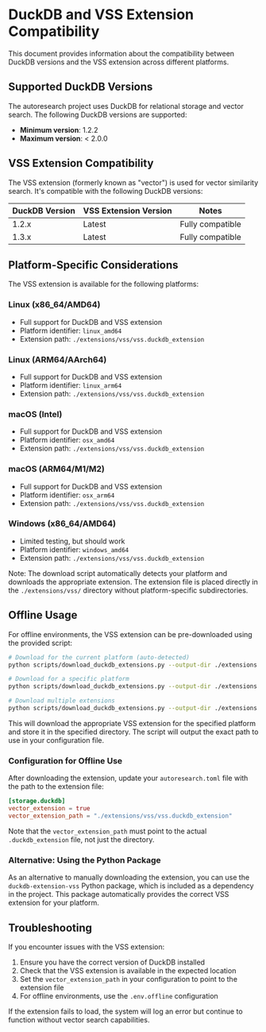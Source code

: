 # DuckDB and VSS Extension Compatibility

This document provides information about the compatibility between DuckDB versions and the VSS extension across different platforms.

## Supported DuckDB Versions

The autoresearch project uses DuckDB for relational storage and vector search. The following DuckDB versions are supported:

- **Minimum version**: 1.2.2
- **Maximum version**: < 2.0.0

## VSS Extension Compatibility

The VSS extension (formerly known as "vector") is used for vector similarity search. It's compatible with the following DuckDB versions:

| DuckDB Version | VSS Extension Version | Notes |
|----------------|------------------------|-------|
| 1.2.x          | Latest                 | Fully compatible |
| 1.3.x          | Latest                 | Fully compatible |

## Platform-Specific Considerations

The VSS extension is available for the following platforms:

### Linux (x86_64/AMD64)
- Full support for DuckDB and VSS extension
- Platform identifier: `linux_amd64`
- Extension path: `./extensions/vss/vss.duckdb_extension`

### Linux (ARM64/AArch64)
- Full support for DuckDB and VSS extension
- Platform identifier: `linux_arm64`
- Extension path: `./extensions/vss/vss.duckdb_extension`

### macOS (Intel)
- Full support for DuckDB and VSS extension
- Platform identifier: `osx_amd64`
- Extension path: `./extensions/vss/vss.duckdb_extension`

### macOS (ARM64/M1/M2)
- Full support for DuckDB and VSS extension
- Platform identifier: `osx_arm64`
- Extension path: `./extensions/vss/vss.duckdb_extension`

### Windows (x86_64/AMD64)
- Limited testing, but should work
- Platform identifier: `windows_amd64`
- Extension path: `./extensions/vss/vss.duckdb_extension`

Note: The download script automatically detects your platform and downloads the appropriate extension. The extension file is placed directly in the `./extensions/vss/` directory without platform-specific subdirectories.

## Offline Usage

For offline environments, the VSS extension can be pre-downloaded using the provided script:

```bash
# Download for the current platform (auto-detected)
python scripts/download_duckdb_extensions.py --output-dir ./extensions

# Download for a specific platform
python scripts/download_duckdb_extensions.py --output-dir ./extensions --platform linux_amd64

# Download multiple extensions
python scripts/download_duckdb_extensions.py --output-dir ./extensions --extensions vss,json
```

This will download the appropriate VSS extension for the specified platform and store it in the specified directory. The script will output the exact path to use in your configuration file.

### Configuration for Offline Use

After downloading the extension, update your `autoresearch.toml` file with the path to the extension file:

```toml
[storage.duckdb]
vector_extension = true
vector_extension_path = "./extensions/vss/vss.duckdb_extension"
```

Note that the `vector_extension_path` must point to the actual `.duckdb_extension` file, not just the directory.

### Alternative: Using the Python Package

As an alternative to manually downloading the extension, you can use the `duckdb-extension-vss` Python package, which is included as a dependency in the project. This package automatically provides the correct VSS extension for your platform.

## Troubleshooting

If you encounter issues with the VSS extension:

1. Ensure you have the correct version of DuckDB installed
2. Check that the VSS extension is available in the expected location
3. Set the `vector_extension_path` in your configuration to point to the extension file
4. For offline environments, use the `.env.offline` configuration

If the extension fails to load, the system will log an error but continue to function without vector search capabilities.
